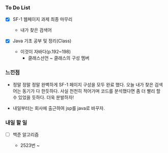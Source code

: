 ### To Do List

- [x] SF-1 웹페이지 과제 최종 마무리

    - 내가 찾은 검색어
- [x] Java 기초 공부 및 정리(Class)

    - 이것이 자바다(p.192~198)
      - 클래스선언 ~ 클래스의 구성 멤버




### 느낀점

- 정말 정말 정말 완벽하게 SF-1 페이지 구성을 모두 완료 했다. 오늘 내가 찾은 검색어는 동기가 다 한듯하다. 사실 천천히 적어가며 코드를 분석했다면 좀 더 빨리 할 수 있었을 듯하다. 더욱 분발하자!

- 내일부터는 회사에 출근하여 jsp를 java로 바꾸자.

  


### 내일 할 일

- [ ] 백준 알고리즘

  - 2523번 ~